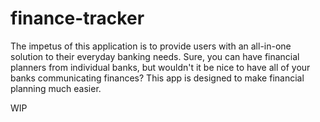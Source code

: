 # finance-tracker

The impetus of this application is to provide users with an all-in-one solution to their everyday banking needs. Sure, you can have financial planners from individual banks, but wouldn't it be nice to have all of your banks communicating finances? This app is designed to make financial planning much easier.

WIP
